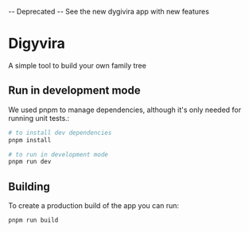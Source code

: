 -- Deprecated --
See the new dygivira app with new features

# Digyvira

A simple tool to build your own family tree

## Run in development mode

We used pnpm to manage dependencies, although it's only needed for running unit tests.:

```bash
# to install dev dependencies
pnpm install

# to run in development mode
pnpm run dev
```

## Building

To create a production build of the app you can run:

```bash
pnpm run build
```
